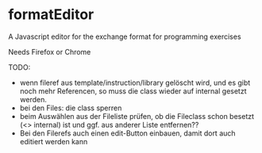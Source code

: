 # formatEditor

A Javascript editor for the exchange format for programming exercises

Needs Firefox or Chrome


TODO:
- wenn fileref aus template/instruction/library gelöscht wird, und es gibt noch mehr Referencen, so muss die class
  wieder auf internal gesetzt werden.
- bei den Files: die class sperren
- beim Auswählen aus der Fileliste prüfen, ob die Fileclass schon besetzt (<> internal) ist und ggf. aus anderer Liste entfernen??
- Bei den Filerefs auch einen edit-Button einbauen, damit dort auch editiert werden kann
